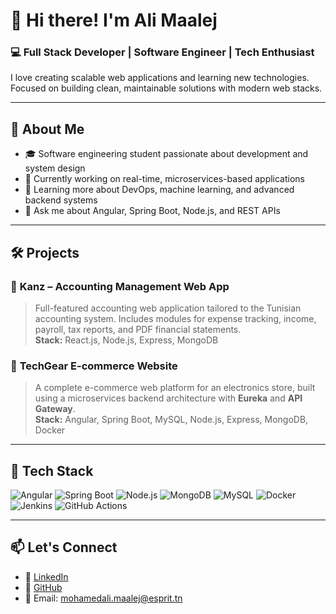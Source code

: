 # 👋 Hi there! I'm Ali Maalej

### 💻 Full Stack Developer | Software Engineer | Tech Enthusiast  
I love creating scalable web applications and learning new technologies. Focused on building clean, maintainable solutions with modern web stacks.

---

## 🚀 About Me

- 🎓 Software engineering student passionate about development and system design
- 🔭 Currently working on real-time, microservices-based applications
- 🌱 Learning more about DevOps, machine learning, and advanced backend systems
- 💬 Ask me about Angular, Spring Boot, Node.js, and REST APIs

---

## 🛠️ Projects

### 🧾 **Kanz** – Accounting Management Web App  
> Full-featured accounting web application tailored to the Tunisian accounting system. Includes modules for expense tracking, income, payroll, tax reports, and PDF financial statements.  
> **Stack:** React.js, Node.js, Express, MongoDB

### 🛒 **TechGear E-commerce Website**  
> A complete e-commerce web platform for an electronics store, built using a microservices backend architecture with **Eureka** and **API Gateway**.  
> **Stack:** Angular, Spring Boot, MySQL, Node.js, Express, MongoDB, Docker

---

## 🧰 Tech Stack

![Angular](https://img.shields.io/badge/Angular-DD0031?style=flat&logo=angular&logoColor=white)
![Spring Boot](https://img.shields.io/badge/SpringBoot-6DB33F?style=flat&logo=springboot&logoColor=white)
![Node.js](https://img.shields.io/badge/Node.js-339933?style=flat&logo=nodedotjs&logoColor=white)
![MongoDB](https://img.shields.io/badge/MongoDB-4EA94B?style=flat&logo=mongodb&logoColor=white)
![MySQL](https://img.shields.io/badge/MySQL-4479A1?style=flat&logo=mysql&logoColor=white)
![Docker](https://img.shields.io/badge/Docker-2496ED?style=flat&logo=docker&logoColor=white)
![Jenkins](https://img.shields.io/badge/Jenkins-D24939?style=flat&logo=jenkins&logoColor=white)
![GitHub Actions](https://img.shields.io/badge/GitHub%20Actions-2088FF?style=flat&logo=githubactions&logoColor=white)

---

## 📫 Let's Connect

- 💼 [LinkedIn](https://www.linkedin.com/in/ali-maalej-3b9b7223b/)
- 🐙 [GitHub](https://github.com/AliMaalej)
- 📧 Email: mohamedali.maalej@esprit.tn




